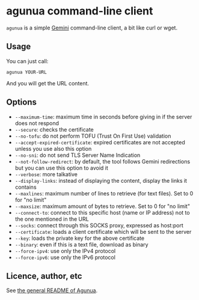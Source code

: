 # agunua command-line client 

`agunua` is a simple [Gemini](https://gemini.circumlunar.space/) command-line client, a bit like
curl or wget.

## Usage 

You can just call:

```
agunua YOUR-URL
```

And you will get the URL content. 

## Options

* `--maximum-time`: maximum time in seconds before giving in if the
  server does not respond
* `--secure`: checks the certificate
* `--no-tofu`: do not perform TOFU (Trust On First Use) validation
* `--accept-expired-certificate`: expired certificates are not
  accepted unless you use also this option
* `--no-sni`: do not send TLS Server Name Indication
* `--not-follow-redirect`: by default, the tool follows Gemini
  redirections but you can use this option to avoid it
* `--verbose`: more talkative
* `--display-links`: instead of displaying the content, display the
  links it contains
* `--maxlines`: maximum number of lines to retrieve (for text
  files). Set to 0 for "no limit"
* `--maxsize`: maximum amount of bytes to retrieve. Set to 0 for "no limit"
* `--connect-to`: connect to this specific host (name or IP address)
  not to the one mentioned in the URL
* `--socks`: connect through this SOCKS proxy, expressed as host:port
* `--certificate`: loads a client certificate which will be sent to
  the server
* `--key`: loads the private key for the above certificate
* `--binary`: even if this is a text file, download as binary
* `--force-ipv4`: use only the IPv4 protocol
* `--force-ipv6`: use only the IPv6 protocol

## Licence, author, etc

See [the general README of Agunua](README.md).
